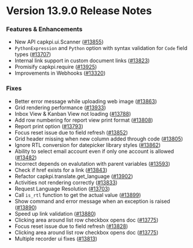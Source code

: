 # Version 13.9.0 Release Notes

### Features & Enhancements
- New API capkpi.ui.Scanner ([#13855](https://github.com/capkpi/capkpi/pull/13855))
- `PythonExpression` and `Python` option with syntax validation for `Code` field types ([#13707](https://github.com/capkpi/capkpi/pull/13707))
- Internal link support in custom document links ([#13823](https://github.com/capkpi/capkpi/pull/13823))
- Promisify capkpi.require ([#13925](https://github.com/capkpi/capkpi/pull/13925))
- Improvements in Webhooks ([#13320](https://github.com/capkpi/capkpi/pull/13320))

### Fixes
- Better error message while uploading web image ([#13863](https://github.com/capkpi/capkpi/pull/13863))
- Grid rendering performance ([#13933](https://github.com/capkpi/capkpi/pull/13926))
- Inbox View & Kanban View not loading ([#13788](https://github.com/capkpi/capkpi/pull/13788))
- Add row numbering for report view print format ([#13808](https://github.com/capkpi/capkpi/pull/13808))
- Report print option ([#13793](https://github.com/capkpi/capkpi/pull/13792))
- Focus reset issue due to field refresh ([#13852](https://github.com/capkpi/capkpi/pull/13828))
- Grid header missing when new column added through code ([#13805](https://github.com/capkpi/capkpi/pull/13805))
- Ignore RTL conversion for datepicker library styles ([#13862](https://github.com/capkpi/capkpi/pull/13862))
- Ability to select email account even if only one account is allowed ([#13482](https://github.com/capkpi/capkpi/pull/13482))
- Incorrect depends on evalutation with parent variables ([#13593](https://github.com/capkpi/capkpi/pull/13593))
- Check if href exists for a link ([#13843](https://github.com/capkpi/capkpi/pull/13843))
- Refactor capkpi.translate.get_language ([#13902](https://github.com/capkpi/capkpi/pull/13820))
- Activities not rendering correctly ([#13833](https://github.com/capkpi/capkpi/pull/13830))
- Request Language Resolution ([#13703](https://github.com/capkpi/capkpi/pull/13703))
- Call `is_rtl` function to get the actual value ([#13899](https://github.com/capkpi/capkpi/pull/13899))
- Show command and error message when an exception is raised ([#13890](https://github.com/capkpi/capkpi/pull/13890))
- Speed up link validation ([#13880](https://github.com/capkpi/capkpi/pull/13880))
- Clicking area around list row checkbox opens doc ([#13775](https://github.com/capkpi/capkpi/pull/13775))
- Focus reset issue due to field refresh ([#13828](https://github.com/capkpi/capkpi/pull/13828))
- Clicking area around list row checkbox opens doc ([#13775](https://github.com/capkpi/capkpi/pull/13775))
- Multiple recorder ui fixes ([#13813](https://github.com/capkpi/capkpi/pull/13813))